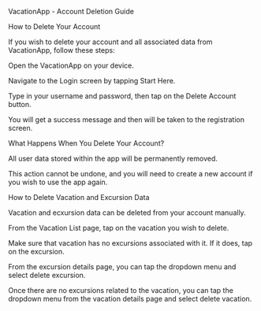 VacationApp - Account Deletion Guide

How to Delete Your Account

If you wish to delete your account and all associated data from VacationApp, follow these steps:

Open the VacationApp on your device.

Navigate to the Login screen by tapping Start Here.

Type in your username and password, then tap on the Delete Account button.

You will get a success message and then will be taken to the registration screen.

What Happens When You Delete Your Account?

All user data stored within the app will be permanently removed.

This action cannot be undone, and you will need to create a new account if you wish to use the app again.

How to Delete Vacation and Excursion Data

Vacation and ecxursion data can be deleted from your account manually.

From the Vacation List page, tap on the vacation you wish to delete.

Make sure that vacation has no excursions associated with it. If it does, tap on the excursion.

From the excursion details page, you can tap the dropdown menu and select delete excursion.

Once there are no excursions related to the vacation, you can tap the dropdown menu from the vacation details page and select delete vacation.
